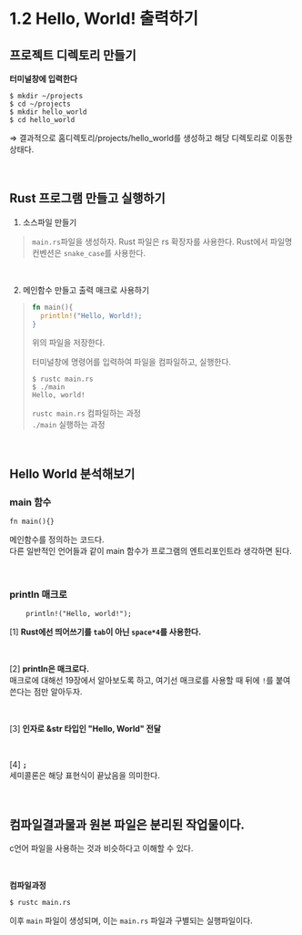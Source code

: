 # 1.2 Hello, World! 출력하기
## 프로젝트 디렉토리 만들기
**터미널창에 입력한다**
```
$ mkdir ~/projects
$ cd ~/projects
$ mkdir hello_world
$ cd hello_world
```
⇒ 결과적으로 홈디렉토리/projects/hello_world를 생성하고 해당 디렉토리로 이동한 상태다.

<br/>

## Rust 프로그램 만들고 실행하기
1. 소스파일 만들기
> `main.rs`파일을 생성하자.
> Rust 파일은 rs 확장자를 사용한다.
> Rust에서 파일명 컨벤션은 `snake_case`를 사용한다.

<br/>

2. 메인함수 만들고 출력 매크로 사용하기
> ```rust
> fn main(){
>   println!("Hello, World!);
> }
> ```
>
> 위의 파일을 저장한다.
>
> 터미널창에 명령어를 입력하여 파일을 컴파일하고, 실행한다.
>
> ```
> $ rustc main.rs
> $ ./main
> Hello, world!
> ```
>
> `rustc main.rs` 컴파일하는 과정  
> `./main` 실행하는 과정

<br/>

## Hello World 분석해보기

### main 함수

```
fn main(){}
```

메인함수를 정의하는 코드다.  
다른 일반적인 언어들과 같이 main 함수가 프로그램의 엔트리포인트라 생각하면 된다.

<br/>

### println 매크로

```
    println!("Hello, world!");
```

[1] **Rust에선 띄어쓰기를 `tab`이 아닌 `space*4`를 사용한다.**

<br/>

[2] **println은 매크로다.**  
매크로에 대해선 19장에서 알아보도록 하고, 여기선 매크로를 사용할 때 뒤에 `!`를 붙여쓴다는 점만 알아두자.

<br/>

[3] **인자로 &str 타입인 "Hello, World" 전달**

<br/>

[4] **`;`**  
세미콜론은 해당 표현식이 끝났음을 의미한다.

<br/>

## 컴파일결과물과 원본 파일은 분리된 작업물이다.
c언어 파일을 사용하는 것과 비슷하다고 이해할 수 있다.

<br/>

**컴파일과정**
```
$ rustc main.rs
```
이후 `main` 파일이 생성되며, 이는 `main.rs` 파일과 구별되는 실행파일이다.

